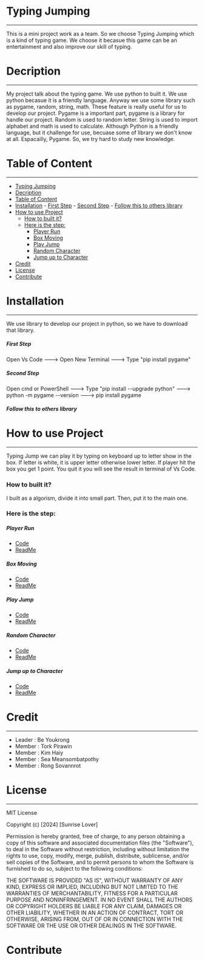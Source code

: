 # Typing Jumping
--------------------------------------------------------------
This is a mini project work as a team. So we choose Typing Jumping which is a kind of typing game. We choose it becasue this game can be an entertainment and also improve our skill of typing.
# Decription
--------------------------------------------------------------
My project talk about the typing game. We use python to built it. We use python becasue it is a friendly language. Anyway we use some library such as pygame, random, string, math. These feature is really useful for us to develop our project. Pygame is a important part, pygame is a library for handle our project. Random is used to random letter. String is used to import alphabet and math is used to calculate. Although Python is a friendly language, but it challenge for use, becuase some of library we don't know at all. Espacailly, Pygame. So, we try hard to study new knowledge.
# Table of Content
---------------------------------------------------------------
- [Typing Jumping](#typing-jumping)
- [Decription](#decription)
- [Table of Content](#table-of-content)
- [Installation](#installation)
        - [First Step](#first-step)
        - [Second Step](#second-step)
        - [Follow this to others library](#follow-this-to-others-library)
- [How to use Project](#how-to-use-project)
    - [How to built it?](#how-to-built-it)
    - [Here is the step:](#here-is-the-step)
        - [Player Run](#player-run)
        - [Box Moving](#box-moving)
        - [Play Jump](#play-jump)
        - [Random Character](#random-character)
        - [Jump up to Character](#jump-up-to-character)
- [Credit](#credit)
- [License](#license)
- [Contribute](#contribute)

# Installation
---
We use library to develop our project in python, so we have to download that library.
##### First Step
Open Vs Code ---> Open New Terminal ---> Type "pip install pygame"
##### Second Step
Open cmd or PowerShell ---> Type "pip install --upgrade python" ---> python -m pygame --version ---> pip install pygame

##### Follow this to others library
# How to use Project
---
Typing Jump we can play it by typing on keyboard up to letter show in the box. If letter is white, it is upper letter otherwise lower letter. If player hit the box you get 1 point. You quit it you will see the result in terminal of Vs Code.
### How to built it?
I built as a algorism, divide it into small part. Then, put it to the main one.
### Here is the step:

##### Player Run
- [Code](Player-Run/playerrun.py)
- [ReadMe](Player-Run/README.md)

##### Box Moving
- [Code](Box-Move/boxmove.py)
- [ReadMe](Box-Move/README.md)

##### Play Jump
- [Code](Player-Jump/playerjump.py)
- [ReadMe](Player-Jump/README.md)

##### Random Character
- [Code](Random-Character/random_character.py)
- [ReadMe](Random-Character/README.md)

##### Jump up to Character
- [Code](Jump-Character/jump_with_character.py)
- [ReadMe](Jump-Character/README.md)

# Credit
---
- Leader : Be Youkrong
- Member : Tork Pirawin
- Member : Kim Haiy
- Member : Sea Meansombatpothy
- Member : Rong Sovannrot

# License
---
MIT License

Copyright (c) [2024] [Sunrise Lover]

Permission is hereby granted, free of charge, to any person obtaining a copy of this software and associated documentation files (the "Software"), to deal in the Software without restriction, including without limitation the rights to use, copy, modify, merge, publish, distribute, sublicense, and/or sell copies of the Software, and to permit persons to whom the Software is furnished to do so, subject to the following conditions:

THE SOFTWARE IS PROVIDED "AS IS", WITHOUT WARRANTY OF ANY KIND, EXPRESS OR IMPLIED, INCLUDING BUT NOT LIMITED TO THE WARRANTIES OF MERCHANTABILITY, FITNESS FOR A PARTICULAR PURPOSE AND NONINFRINGEMENT. IN NO EVENT SHALL THE AUTHORS OR COPYRIGHT HOLDERS BE LIABLE FOR ANY CLAIM, DAMAGES OR OTHER LIABILITY, WHETHER IN AN ACTION OF CONTRACT, TORT OR OTHERWISE, ARISING FROM, OUT OF OR IN CONNECTION WITH THE SOFTWARE OR THE USE OR OTHER DEALINGS IN THE SOFTWARE.


# Contribute



